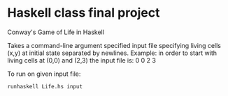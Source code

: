 Haskell class final project
============

Conway's Game of Life in Haskell

Takes a command-line argument specified input file specifying living cells (x,y) at initial state separated by newlines.
Example: in order to start with living cells at (0,0) and (2,3) the input file is:
        0 0
        2 3

To run on given input file:
<pre><code>runhaskell Life.hs input</pre></code>
